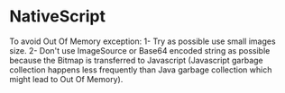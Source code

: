 # NativeScript

To avoid Out Of Memory exception:
1- Try as possible use small images size.
2- Don't use ImageSource or Base64 encoded string as possible because the Bitmap is transferred to Javascript 
(Javascript garbage collection happens less frequently than Java garbage collection which might lead to Out Of Memory).
